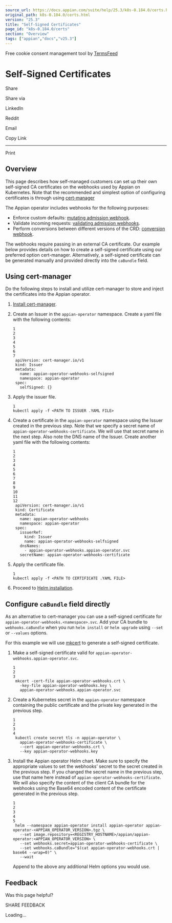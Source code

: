 ```yaml
---
source_url: https://docs.appian.com/suite/help/25.3/k8s-0.184.0/certs.html
original_path: k8s-0.184.0/certs.html
version: "25.3"
title: "Self-Signed Certificates"
page_id: "k8s-0.184.0/certs"
section: "Overview"
tags: ["appian","docs","v25.3"]
---
```



Free cookie consent management tool by [TermsFeed](https://www.termsfeed.com/)

# Self-Signed Certificates

Share

Share via

LinkedIn

Reddit

Email

Copy Link

* * *

Print

## Overview

This page describes how self-managed customers can set up their own self-signed CA certificates on the webhooks used by Appian on Kubernetes. Note that the recommended and simplest option of configuring certificates is through using [cert-manager](install-appian-on-k8s.html#1-install-the-appian-operator)

The Appian operator includes webhooks for the following purposes:

-   Enforce custom defaults: [mutating admission webhook](https://kubernetes.io/docs/reference/access-authn-authz/admission-controllers/#mutatingadmissionwebhook).
-   Validate incoming requests: [validating admission webhooks](https://kubernetes.io/docs/reference/access-authn-authz/admission-controllers/#validatingadmissionwebhook).
-   Perform conversions between different versions of the CRD: [conversion webhook](https://kubernetes.io/docs/tasks/extend-kubernetes/custom-resources/custom-resource-definition-versioning/#webhook-conversion).

The webhooks require passing in an external CA certificate. Our example below provides details on how to create a self-signed certificate using our preferred option cert-manager. Alternatively, a self-signed certificate can be generated manually and provided directly into the `caBundle` field.

## Using cert-manager

Do the following steps to install and utilize cert-manager to store and inject the certificates into the Appian operator.

1.  [Install cert-manager](https://cert-manager.io/docs/installation/).

2.  Create an Issuer in the `appian-operator` namespace. Create a yaml file with the following contents:

    ```
    1
    2
    3
    4
    5
    6
    7
     apiVersion: cert-manager.io/v1
     kind: Issuer
     metadata:
       name: appian-operator-webhooks-selfsigned
       namespace: appian-operator
     spec:
       selfSigned: {}
    ```

3.  Apply the issuer file.

    ```
    1
    kubectl apply -f <PATH TO ISSUER .YAML FILE>
    ```

4.  Create a certificate in the `appian-operator` namespace using the Issuer created in the previous step. Note that we specify a secret name of `appian-operator-webhooks-certificate`. We will use that secret name in the next step. Also note the DNS name of the Issuer. Create another yaml file with the following contents:

    ```
    1
    2
    3
    4
    5
    6
    7
    8
    9
    10
    11
    12
     apiVersion: cert-manager.io/v1
     kind: Certificate
     metadata:
       name: appian-operator-webhooks
       namespace: appian-operator
     spec:
       issuerRef:
         kind: Issuer
         name: appian-operator-webhooks-selfsigned
       dnsNames:
         - appian-operator-webhooks.appian-operator.svc
       secretName: appian-operator-webhooks-certificate
    ```

5.  Apply the certificate file.

    ```
    1
    kubectl apply -f <PATH TO CERTIFICATE .YAML FILE>
    ```

6.  Proceed to [Helm installation](install-appian-on-k8s.html#1-install-the-appian-operator).

## Configure `caBundle` field directly

As an alternative to cert-manager you can use a self-signed certificate for `appian-operator-webhooks.<namespace>.svc`. Add your CA bundle to `webhooks.caBundle` when you run `helm install` or `helm upgrade` using `--set` or `--values` options.

For this example we will use [mkcert](https://github.com/FiloSottile/mkcert) to generate a self-signed certificate.

1.  Make a self-signed certificate valid for `appian-operator-webhooks.appian-operator.svc`.

    ```
    1
    2
    3
     mkcert -cert-file appian-operator-webhooks.crt \
       -key-file appian-operator-webhooks.key \
       appian-operator-webhooks.appian-operator.svc
    ```

2.  Create a Kubernetes secret in the `appian-operator` namespace containing the public certificate and the private key generated in the previous step.

    ```
    1
    2
    3
    4
     kubectl create secret tls -n appian-operator \
       appian-operator-webhooks-certificate \
       --cert appian-operator-webhooks.crt \
       --key appian-operator-webhooks.key
    ```

3.  Install the Appian operator Helm chart. Make sure to specify the appropriate values to set the webhooks’ secret to the secret created in the previous step. If you changed the secret name in the previous step, use that name here instead of `appian-operator-webhooks-certificate`. We will also specify the content of the client CA bundle for the webhooks using the Base64 encoded content of the certificate generated in the previous step.

    ```
    1
    2
    3
    4
    5
     helm --namespace appian-operator install appian-operator appian-operator-<APPIAN_OPERATOR_VERSION>.tgz \
       --set image.repository=<REGISTRY_HOSTNAME>/appian/appian-operator:<APPIAN_OPERATOR_VERSION> \
       --set webhooks.secret=appian-operator-webhooks-certificate \
       --set webhooks.caBundle="$(cat appian-operator-webhooks.crt | base64 --wrap=0)" \
       --wait
    ```

    Append to the above any additional Helm options you would use.

## Feedback

Was this page helpful?

SHARE FEEDBACK

Loading...